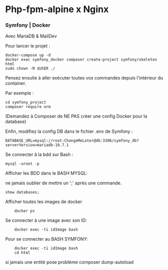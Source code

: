 # Php-fpm-alpine x Nginx
### Symfony | Docker

Avec MariaDB & MailDev

Pour lancer le projet :
````shell
docker-compose up -d
docker exec symfony_docker composer create-project symfony/skeleton html
sudo chown -R $USER ./
````

Pensez ensuite à aller exécuter toutes vos commandes depuis l'intérieur du container.

Par exemple :
````shell
cd symfony_project
composer require orm
````
(Demandez à Composer de NE PAS créer une config Docker pour la database)

Enfin, modifiez la config DB dans le fichier .env de Symfony :
````shell
DATABASE_URL=mysql://root:ChangeMeLater@db:3306/symfony_db?serverVersion=mariadb-10.7.1
````


Se connecter à la bdd sur Bash :
````shell
mysql -uroot -p 
````

Afficher les BDD dans le BASH MYSQL:

ne jamais oublier de mettre un ';' après une commande.
````shell
show databases;
````

Afficher toutes les images de docker
````shell
    docker ps
````

Se connecter à une image avec son ID:
````shell
    docker exec -ti idImage bash
````

Pour se connecter au BASH SYMFONY:

````shell
    docker exec -ti idImage bash
    cd html
````

si jamais une entité pose probléme 
composer dump-autoload